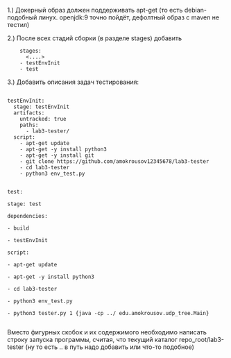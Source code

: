 1.) Докерный образ должен поддерживать apt-get (то есть debian-подобный линух. openjdk:9 точно пойдёт, дефолтный образ с maven не тестил)

2.) После всех стадий сборки (в разделе stages) добавить

````
    stages:
      <....>
    - testEnvInit
    - test
````

3.) Добавить описания задач тестирования:

<code>
testEnvInit:  
  stage: testEnvInit  
  artifacts:  
    untracked: true  
    paths:   
      - lab3-tester/  
  script:  
    - apt-get update  
    - apt-get -y install python3  
    - apt-get -y install git  
    - git clone https://github.com/amokrousov12345678/lab3-tester  
    - cd lab3-tester  
    - python3 env_test.py  

test:  
  stage: test  
  dependencies:  
    - build  
    - testEnvInit  
  script:  
    - apt-get update  
    - apt-get -y install python3  
    - cd lab3-tester  
    - python3 env_test.py  
    - python3 tester.py 1 {java -cp ../  edu.amokrousov.udp_tree.Main}  
</code>

Вместо фигурных скобок и их содержимого необходимо написать строку запуска программы, считая, что текущий каталог repo_root/lab3-tester 
(ну то есть .. в путь надо добавить или что-то подобное)
